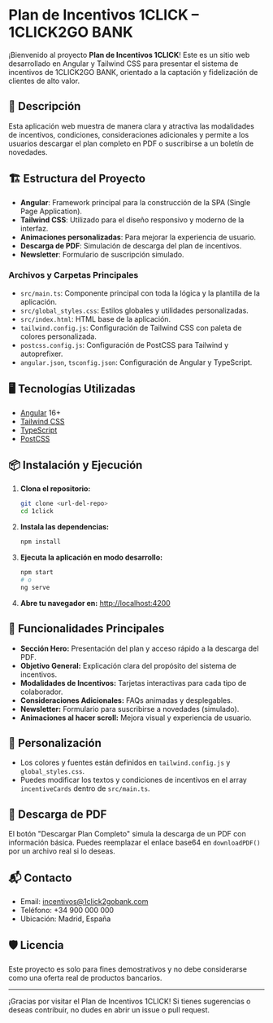 # Plan de Incentivos 1CLICK – 1CLICK2GO BANK

¡Bienvenido al proyecto **Plan de Incentivos 1CLICK**! Este es un sitio web desarrollado en Angular y Tailwind CSS para presentar el sistema de incentivos de 1CLICK2GO BANK, orientado a la captación y fidelización de clientes de alto valor.

## 🚀 Descripción

Esta aplicación web muestra de manera clara y atractiva las modalidades de incentivos, condiciones, consideraciones adicionales y permite a los usuarios descargar el plan completo en PDF o suscribirse a un boletín de novedades.

## 🏗️ Estructura del Proyecto

- **Angular**: Framework principal para la construcción de la SPA (Single Page Application).
- **Tailwind CSS**: Utilizado para el diseño responsivo y moderno de la interfaz.
- **Animaciones personalizadas**: Para mejorar la experiencia de usuario.
- **Descarga de PDF**: Simulación de descarga del plan de incentivos.
- **Newsletter**: Formulario de suscripción simulado.

### Archivos y Carpetas Principales

- `src/main.ts`: Componente principal con toda la lógica y la plantilla de la aplicación.
- `src/global_styles.css`: Estilos globales y utilidades personalizadas.
- `src/index.html`: HTML base de la aplicación.
- `tailwind.config.js`: Configuración de Tailwind CSS con paleta de colores personalizada.
- `postcss.config.js`: Configuración de PostCSS para Tailwind y autoprefixer.
- `angular.json`, `tsconfig.json`: Configuración de Angular y TypeScript.

## 🖥️ Tecnologías Utilizadas

- [Angular](https://angular.io/) 16+
- [Tailwind CSS](https://tailwindcss.com/)
- [TypeScript](https://www.typescriptlang.org/)
- [PostCSS](https://postcss.org/)

## 📦 Instalación y Ejecución

1. **Clona el repositorio:**
   ```bash
   git clone <url-del-repo>
   cd 1click
   ```
2. **Instala las dependencias:**
   ```bash
   npm install
   ```
3. **Ejecuta la aplicación en modo desarrollo:**
   ```bash
   npm start
   # o
   ng serve
   ```
4. **Abre tu navegador en:**
   [http://localhost:4200](http://localhost:4200)

## 📝 Funcionalidades Principales

- **Sección Hero:** Presentación del plan y acceso rápido a la descarga del PDF.
- **Objetivo General:** Explicación clara del propósito del sistema de incentivos.
- **Modalidades de Incentivos:** Tarjetas interactivas para cada tipo de colaborador.
- **Consideraciones Adicionales:** FAQs animadas y desplegables.
- **Newsletter:** Formulario para suscribirse a novedades (simulado).
- **Animaciones al hacer scroll:** Mejora visual y experiencia de usuario.

## 🎨 Personalización

- Los colores y fuentes están definidos en `tailwind.config.js` y `global_styles.css`.
- Puedes modificar los textos y condiciones de incentivos en el array `incentiveCards` dentro de `src/main.ts`.

## 📄 Descarga de PDF

El botón "Descargar Plan Completo" simula la descarga de un PDF con información básica. Puedes reemplazar el enlace base64 en `downloadPDF()` por un archivo real si lo deseas.

## 📬 Contacto

- Email: incentivos@1click2gobank.com
- Teléfono: +34 900 000 000
- Ubicación: Madrid, España

## 🛡️ Licencia

Este proyecto es solo para fines demostrativos y no debe considerarse como una oferta real de productos bancarios.

---

¡Gracias por visitar el Plan de Incentivos 1CLICK! Si tienes sugerencias o deseas contribuir, no dudes en abrir un issue o pull request. 